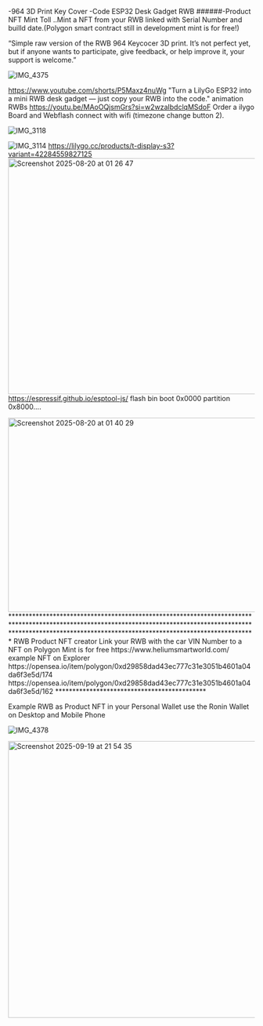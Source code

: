 -964 3D Print Key Cover
-Code ESP32 Desk Gadget RWB
######-Product NFT Mint Toll ..Mint a NFT from your RWB linked with Serial Number and builld date.(Polygon smart contract still in development mint is for free!)

“Simple raw version of the RWB 964 Keycocer 3D print. It’s not perfect yet, but if anyone wants to participate, give feedback, or help improve it, your support is welcome.”

![IMG_4375](https://github.com/user-attachments/assets/718d3c60-9f66-4372-95ce-62ccf13e80b6)


https://www.youtube.com/shorts/P5Maxz4nuWg 
"Turn a LilyGo ESP32 into a mini RWB desk gadget — just copy your RWB into the code."
 animation RWBs
https://youtu.be/MAoOQjsmGrs?si=w2wzaIbdclqMSdoF
Order a 
ilygo Board and Webflash connect with wifi (timezone change button 2).

![IMG_3118](https://github.com/user-attachments/assets/20fde237-265a-42c0-9ae7-b48fa367b7d6)

![IMG_3114](https://github.com/user-attachments/assets/2d05325f-2056-46a6-ac55-c5bdf97cf6e7)
https://lilygo.cc/products/t-display-s3?variant=42284559827125
<img width="812" height="481" alt="Screenshot 2025-08-20 at 01 26 47" src="https://github.com/user-attachments/assets/867d0aca-a20c-4e2a-8b32-30166b654bfc" />
https://espressif.github.io/esptool-js/ flash bin boot 0x0000 partition 0x8000....

<img width="1195" height="396" alt="Screenshot 2025-08-20 at 01 40 29" src="https://github.com/user-attachments/assets/7d785e89-3980-4bc8-9ae4-a89242465693" />
**********************************************************************************************************************************************************************************************************************
RWB Product NFT creator Link your RWB with the car VIN Number to a NFT on Polygon Mint is for free
https://www.heliumsmartworld.com/
example NFT on Explorer
https://opensea.io/item/polygon/0xd29858dad43ec777c31e3051b4601a04da6f3e5d/174
https://opensea.io/item/polygon/0xd29858dad43ec777c31e3051b4601a04da6f3e5d/162
********************************************

Example RWB as Product NFT in your Personal Wallet use the Ronin Wallet on Desktop and Mobile Phone 

![IMG_4378](https://github.com/user-attachments/assets/58294b18-907a-4438-9568-75bcb2927f8e)



<img width="1621" height="564" alt="Screenshot 2025-09-19 at 21 54 35" src="https://github.com/user-attachments/assets/52365526-ded5-438e-b219-c29e98590dfc" />
